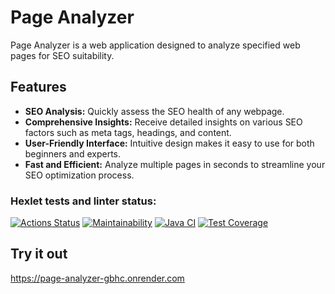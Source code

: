 # Page Analyzer

Page Analyzer is a web application designed to analyze specified web pages for SEO suitability.

## Features

- **SEO Analysis:** Quickly assess the SEO health of any webpage.
- **Comprehensive Insights:** Receive detailed insights on various SEO factors such as meta tags, headings, and content.
- **User-Friendly Interface:** Intuitive design makes it easy to use for both beginners and experts.
- **Fast and Efficient:** Analyze multiple pages in seconds to streamline your SEO optimization process.




### Hexlet tests and linter status:
[![Actions Status](https://github.com/DanielNuud/java-project-72/actions/workflows/hexlet-check.yml/badge.svg)](https://github.com/DanielNuud/java-project-72/actions)
[![Maintainability](https://api.codeclimate.com/v1/badges/0d45d36cad8c7e4116c6/maintainability)](https://codeclimate.com/github/DanielNuud/java-project-72/maintainability)
[![Java CI](https://github.com/DanielNuud/java-project-72/actions/workflows/main.yaml/badge.svg)](https://github.com/DanielNuud/java-project-72/actions/workflows/main.yaml)
[![Test Coverage](https://api.codeclimate.com/v1/badges/0d45d36cad8c7e4116c6/test_coverage)](https://codeclimate.com/github/DanielNuud/java-project-72/test_coverage)

## Try it out

https://page-analyzer-gbhc.onrender.com
